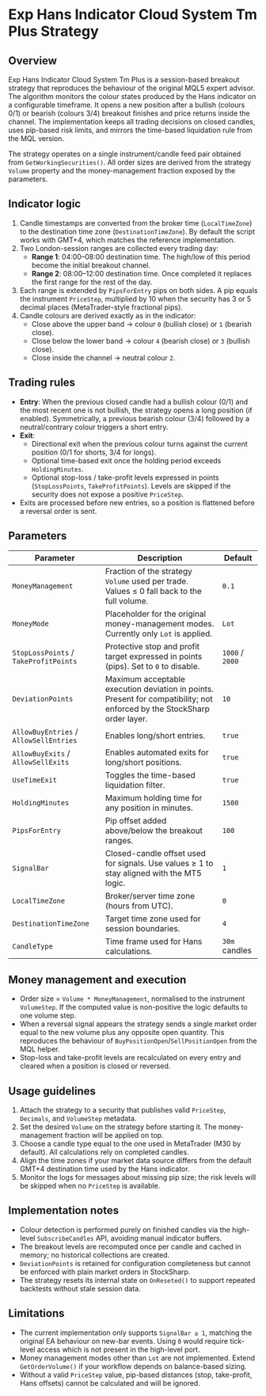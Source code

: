 # Exp Hans Indicator Cloud System Tm Plus Strategy

## Overview
Exp Hans Indicator Cloud System Tm Plus is a session-based breakout strategy that reproduces the behaviour of the original MQL5 expert advisor. The algorithm monitors the colour states produced by the Hans indicator on a configurable timeframe. It opens a new position after a bullish (colours 0/1) or bearish (colours 3/4) breakout finishes and price returns inside the channel. The implementation keeps all trading decisions on closed candles, uses pip-based risk limits, and mirrors the time-based liquidation rule from the MQL version.

The strategy operates on a single instrument/candle feed pair obtained from `GetWorkingSecurities()`. All order sizes are derived from the strategy `Volume` property and the money-management fraction exposed by the parameters.

## Indicator logic
1. Candle timestamps are converted from the broker time (`LocalTimeZone`) to the destination time zone (`DestinationTimeZone`). By default the script works with GMT+4, which matches the reference implementation.
2. Two London-session ranges are collected every trading day:
   - **Range 1**: 04:00–08:00 destination time. The high/low of this period become the initial breakout channel.
   - **Range 2**: 08:00–12:00 destination time. Once completed it replaces the first range for the rest of the day.
3. Each range is extended by `PipsForEntry` pips on both sides. A pip equals the instrument `PriceStep`, multiplied by 10 when the security has 3 or 5 decimal places (MetaTrader-style fractional pips).
4. Candle colours are derived exactly as in the indicator:
   - Close above the upper band → colour `0` (bullish close) or `1` (bearish close).
   - Close below the lower band → colour `4` (bearish close) or `3` (bullish close).
   - Close inside the channel → neutral colour `2`.

## Trading rules
- **Entry**: When the previous closed candle had a bullish colour (0/1) and the most recent one is not bullish, the strategy opens a long position (if enabled). Symmetrically, a previous bearish colour (3/4) followed by a neutral/contrary colour triggers a short entry.
- **Exit**:
  - Directional exit when the previous colour turns against the current position (0/1 for shorts, 3/4 for longs).
  - Optional time-based exit once the holding period exceeds `HoldingMinutes`.
  - Optional stop-loss / take-profit levels expressed in points (`StopLossPoints`, `TakeProfitPoints`). Levels are skipped if the security does not expose a positive `PriceStep`.
- Exits are processed before new entries, so a position is flattened before a reversal order is sent.

## Parameters
| Parameter | Description | Default |
|-----------|-------------|---------|
| `MoneyManagement` | Fraction of the strategy `Volume` used per trade. Values ≤ 0 fall back to the full volume. | `0.1` |
| `MoneyMode` | Placeholder for the original money-management modes. Currently only `Lot` is applied. | `Lot` |
| `StopLossPoints` / `TakeProfitPoints` | Protective stop and profit target expressed in points (pips). Set to `0` to disable. | `1000` / `2000` |
| `DeviationPoints` | Maximum acceptable execution deviation in points. Present for compatibility; not enforced by the StockSharp order layer. | `10` |
| `AllowBuyEntries` / `AllowSellEntries` | Enables long/short entries. | `true` |
| `AllowBuyExits` / `AllowSellExits` | Enables automated exits for long/short positions. | `true` |
| `UseTimeExit` | Toggles the time-based liquidation filter. | `true` |
| `HoldingMinutes` | Maximum holding time for any position in minutes. | `1500` |
| `PipsForEntry` | Pip offset added above/below the breakout ranges. | `100` |
| `SignalBar` | Closed-candle offset used for signals. Use values ≥ 1 to stay aligned with the MT5 logic. | `1` |
| `LocalTimeZone` | Broker/server time zone (hours from UTC). | `0` |
| `DestinationTimeZone` | Target time zone used for session boundaries. | `4` |
| `CandleType` | Time frame used for Hans calculations. | `30m` candles |

## Money management and execution
- Order size = `Volume * MoneyManagement`, normalised to the instrument `VolumeStep`. If the computed value is non-positive the logic defaults to one volume step.
- When a reversal signal appears the strategy sends a single market order equal to the new volume plus any opposite open quantity. This reproduces the behaviour of `BuyPositionOpen`/`SellPositionOpen` from the MQL helper.
- Stop-loss and take-profit levels are recalculated on every entry and cleared when a position is closed or reversed.

## Usage guidelines
1. Attach the strategy to a security that publishes valid `PriceStep`, `Decimals`, and `VolumeStep` metadata.
2. Set the desired `Volume` on the strategy before starting it. The money-management fraction will be applied on top.
3. Choose a candle type equal to the one used in MetaTrader (M30 by default). All calculations rely on completed candles.
4. Align the time zones if your market data source differs from the default GMT+4 destination time used by the Hans indicator.
5. Monitor the logs for messages about missing pip size; the risk levels will be skipped when no `PriceStep` is available.

## Implementation notes
- Colour detection is performed purely on finished candles via the high-level `SubscribeCandles` API, avoiding manual indicator buffers.
- The breakout levels are recomputed once per candle and cached in memory; no historical collections are created.
- `DeviationPoints` is retained for configuration completeness but cannot be enforced with plain market orders in StockSharp.
- The strategy resets its internal state on `OnReseted()` to support repeated backtests without stale session data.

## Limitations
- The current implementation only supports `SignalBar ≥ 1`, matching the original EA behaviour on new-bar events. Using `0` would require tick-level access which is not present in the high-level port.
- Money management modes other than `Lot` are not implemented. Extend `GetOrderVolume()` if your workflow depends on balance-based sizing.
- Without a valid `PriceStep` value, pip-based distances (stop, take-profit, Hans offsets) cannot be calculated and will be ignored.

